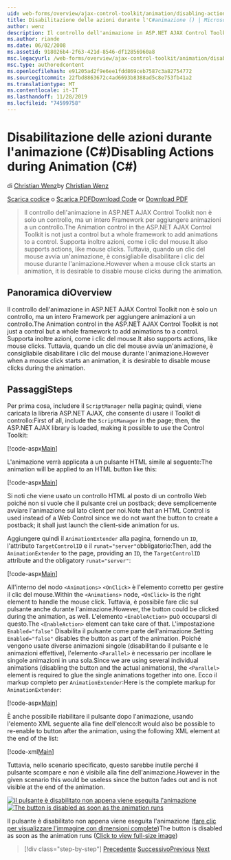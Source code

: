 ```yaml
---
uid: web-forms/overview/ajax-control-toolkit/animation/disabling-actions-during-animation-cs
title: Disabilitazione delle azioni durante l'C#animazione () | Microsoft Docs
author: wenz
description: Il controllo dell'animazione in ASP.NET AJAX Control Toolkit non è solo un controllo, ma un intero Framework per aggiungere animazioni a un controllo. Supporta inoltre l'azione...
ms.author: riande
ms.date: 06/02/2008
ms.assetid: 918026b4-2f63-421d-8546-df12856960a8
msc.legacyurl: /web-forms/overview/ajax-control-toolkit/animation/disabling-actions-during-animation-cs
msc.type: authoredcontent
ms.openlocfilehash: e91205ad2f9e6ee1fdd869ceb7587c3a82754772
ms.sourcegitcommit: 22fbd8863672c4ad6693b8388ad5c8e753fb41a2
ms.translationtype: MT
ms.contentlocale: it-IT
ms.lasthandoff: 11/28/2019
ms.locfileid: "74599758"
---
```

# <a name="disabling-actions-during-animation-c"></a><span data-ttu-id="37759-104">Disabilitazione delle azioni durante l'animazione (C#)</span><span class="sxs-lookup"><span data-stu-id="37759-104">Disabling Actions during Animation (C#)</span></span>

<span data-ttu-id="37759-105">di [Christian Wenz](https://github.com/wenz)</span><span class="sxs-lookup"><span data-stu-id="37759-105">by [Christian Wenz](https://github.com/wenz)</span></span>

<span data-ttu-id="37759-106">[Scarica codice](https://download.microsoft.com/download/f/9/a/f9a26acd-8df4-4484-8a18-199e4598f411/Animation7.cs.zip) o [Scarica PDF](https://download.microsoft.com/download/6/7/1/6718d452-ff89-4d3f-a90e-c74ec2d636a3/animation7CS.pdf)</span><span class="sxs-lookup"><span data-stu-id="37759-106">[Download Code](https://download.microsoft.com/download/f/9/a/f9a26acd-8df4-4484-8a18-199e4598f411/Animation7.cs.zip) or [Download PDF](https://download.microsoft.com/download/6/7/1/6718d452-ff89-4d3f-a90e-c74ec2d636a3/animation7CS.pdf)</span></span>

> <span data-ttu-id="37759-107">Il controllo dell'animazione in ASP.NET AJAX Control Toolkit non è solo un controllo, ma un intero Framework per aggiungere animazioni a un controllo.</span><span class="sxs-lookup"><span data-stu-id="37759-107">The Animation control in the ASP.NET AJAX Control Toolkit is not just a control but a whole framework to add animations to a control.</span></span> <span data-ttu-id="37759-108">Supporta inoltre azioni, come i clic del mouse.</span><span class="sxs-lookup"><span data-stu-id="37759-108">It also supports actions, like mouse clicks.</span></span> <span data-ttu-id="37759-109">Tuttavia, quando un clic del mouse avvia un'animazione, è consigliabile disabilitare i clic del mouse durante l'animazione.</span><span class="sxs-lookup"><span data-stu-id="37759-109">However when a mouse click starts an animation, it is desirable to disable mouse clicks during the animation.</span></span>

## <a name="overview"></a><span data-ttu-id="37759-110">Panoramica di</span><span class="sxs-lookup"><span data-stu-id="37759-110">Overview</span></span>

<span data-ttu-id="37759-111">Il controllo dell'animazione in ASP.NET AJAX Control Toolkit non è solo un controllo, ma un intero Framework per aggiungere animazioni a un controllo.</span><span class="sxs-lookup"><span data-stu-id="37759-111">The Animation control in the ASP.NET AJAX Control Toolkit is not just a control but a whole framework to add animations to a control.</span></span> <span data-ttu-id="37759-112">Supporta inoltre azioni, come i clic del mouse.</span><span class="sxs-lookup"><span data-stu-id="37759-112">It also supports actions, like mouse clicks.</span></span> <span data-ttu-id="37759-113">Tuttavia, quando un clic del mouse avvia un'animazione, è consigliabile disabilitare i clic del mouse durante l'animazione.</span><span class="sxs-lookup"><span data-stu-id="37759-113">However when a mouse click starts an animation, it is desirable to disable mouse clicks during the animation.</span></span>

## <a name="steps"></a><span data-ttu-id="37759-114">Passaggi</span><span class="sxs-lookup"><span data-stu-id="37759-114">Steps</span></span>

<span data-ttu-id="37759-115">Per prima cosa, includere il `ScriptManager` nella pagina; quindi, viene caricata la libreria ASP.NET AJAX, che consente di usare il Toolkit di controllo:</span><span class="sxs-lookup"><span data-stu-id="37759-115">First of all, include the `ScriptManager` in the page; then, the ASP.NET AJAX library is loaded, making it possible to use the Control Toolkit:</span></span>

[!code-aspx[Main](disabling-actions-during-animation-cs/samples/sample1.aspx)]

<span data-ttu-id="37759-116">L'animazione verrà applicata a un pulsante HTML simile al seguente:</span><span class="sxs-lookup"><span data-stu-id="37759-116">The animation will be applied to an HTML button like this:</span></span>

[!code-aspx[Main](disabling-actions-during-animation-cs/samples/sample2.aspx)]

<span data-ttu-id="37759-117">Si noti che viene usato un controllo HTML al posto di un controllo Web poiché non si vuole che il pulsante crei un postback; deve semplicemente avviare l'animazione sul lato client per noi.</span><span class="sxs-lookup"><span data-stu-id="37759-117">Note that an HTML Control is used instead of a Web Control since we do not want the button to create a postback; it shall just launch the client-side animation for us.</span></span>

<span data-ttu-id="37759-118">Aggiungere quindi il `AnimationExtender` alla pagina, fornendo un `ID`, l'attributo `TargetControlID` e il `runat="server"`obbligatorio:</span><span class="sxs-lookup"><span data-stu-id="37759-118">Then, add the `AnimationExtender` to the page, providing an `ID`, the `TargetControlID` attribute and the obligatory `runat="server"`:</span></span>

[!code-aspx[Main](disabling-actions-during-animation-cs/samples/sample3.aspx)]

<span data-ttu-id="37759-119">All'interno del nodo `<Animations>` `<OnClick>` è l'elemento corretto per gestire il clic del mouse.</span><span class="sxs-lookup"><span data-stu-id="37759-119">Within the `<Animations>` node, `<OnClick>` is the right element to handle the mouse click.</span></span> <span data-ttu-id="37759-120">Tuttavia, è possibile fare clic sul pulsante anche durante l'animazione.</span><span class="sxs-lookup"><span data-stu-id="37759-120">However, the button could be clicked during the animation, as well.</span></span> <span data-ttu-id="37759-121">L'elemento `<EnableAction>` può occuparsi di questo.</span><span class="sxs-lookup"><span data-stu-id="37759-121">The `<EnableAction>` element can take care of that.</span></span> <span data-ttu-id="37759-122">L'impostazione `Enabled="false"` Disabilita il pulsante come parte dell'animazione.</span><span class="sxs-lookup"><span data-stu-id="37759-122">Setting `Enabled="false"` disables the button as part of the animation.</span></span> <span data-ttu-id="37759-123">Poiché vengono usate diverse animazioni singole (disabilitando il pulsante e le animazioni effettive), l'elemento `<Parallel>` è necessario per incollare le singole animazioni in una sola.</span><span class="sxs-lookup"><span data-stu-id="37759-123">Since we are using several individual animations (disabling the button and the actual animations), the `<Parallel>` element is required to glue the single animations together into one.</span></span> <span data-ttu-id="37759-124">Ecco il markup completo per `AnimationExtender`:</span><span class="sxs-lookup"><span data-stu-id="37759-124">Here is the complete markup for `AnimationExtender`:</span></span>

[!code-aspx[Main](disabling-actions-during-animation-cs/samples/sample4.aspx)]

<span data-ttu-id="37759-125">È anche possibile riabilitare il pulsante dopo l'animazione, usando l'elemento XML seguente alla fine dell'elenco:</span><span class="sxs-lookup"><span data-stu-id="37759-125">It would also be possible to re-enable to button after the animation, using the following XML element at the end of the list:</span></span>

[!code-xml[Main](disabling-actions-during-animation-cs/samples/sample5.xml)]

<span data-ttu-id="37759-126">Tuttavia, nello scenario specificato, questo sarebbe inutile perché il pulsante scompare e non è visibile alla fine dell'animazione.</span><span class="sxs-lookup"><span data-stu-id="37759-126">However in the given scenario this would be useless since the button fades out and is not visible at the end of the animation.</span></span>

<span data-ttu-id="37759-127">[![il pulsante è disabilitato non appena viene eseguita l'animazione](disabling-actions-during-animation-cs/_static/image2.png)](disabling-actions-during-animation-cs/_static/image1.png)</span><span class="sxs-lookup"><span data-stu-id="37759-127">[![The button is disabled as soon as the animation runs](disabling-actions-during-animation-cs/_static/image2.png)](disabling-actions-during-animation-cs/_static/image1.png)</span></span>

<span data-ttu-id="37759-128">Il pulsante è disabilitato non appena viene eseguita l'animazione ([fare clic per visualizzare l'immagine con dimensioni complete](disabling-actions-during-animation-cs/_static/image3.png))</span><span class="sxs-lookup"><span data-stu-id="37759-128">The button is disabled as soon as the animation runs ([Click to view full-size image](disabling-actions-during-animation-cs/_static/image3.png))</span></span>

> [!div class="step-by-step"]
> <span data-ttu-id="37759-129">[Precedente](animating-in-response-to-user-interaction-cs.md)
> [Successivo](triggering-an-animation-in-another-control-cs.md)</span><span class="sxs-lookup"><span data-stu-id="37759-129">[Previous](animating-in-response-to-user-interaction-cs.md)
[Next](triggering-an-animation-in-another-control-cs.md)</span></span>
